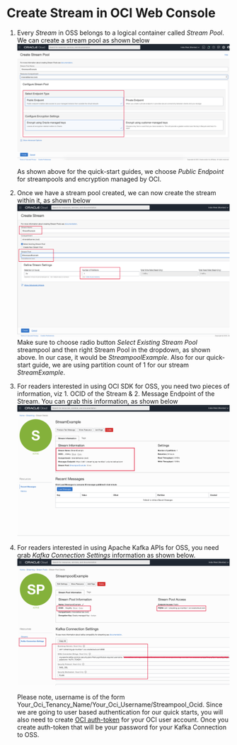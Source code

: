 # Create Stream in OCI Web Console

 1. Every *Stream* in OSS belongs to a logical container called *Stream Pool*. We can create a stream pool as shown below
![StreamPool Creation](https://github.com/mayur-oci/OssJs/blob/main/JavaScript/StreamPoolCreation.png?raw=true)

      As shown above for the quick-start guides, we choose *Public Endpoint* for streampools and encryption managed by OCI.
      
 2. Once we have a stream pool created, we can now create the stream within it, as shown below
 ![Stream Creation](https://github.com/mayur-oci/OssJs/blob/main/JavaScript/StreamCreation.png?raw=true)
Make sure to choose radio button *Select Existing Stream Pool* streampool and then right Stream Pool in the dropdown, as shown above. In our case, it would be *StreampoolExample*. Also for our quick-start guide, we are using partition count of 1 for our stream *StreamExample*.

3. For readers interested in using OCI SDK for OSS, you need two pieces of information, viz 1. OCID of the Stream & 2. Message Endpoint of the Stream. You can grab this information, as shown below
![Stream Info for OCI SDK](https://github.com/mayur-oci/OssJs/blob/main/JavaScript/StreamPageInfo.png?raw=true)

4. For readers interested in using Apache Kafka APIs for OSS, you need grab *Kafka Connection Settings* information as shown below.
![Kafka Info](https://github.com/mayur-oci/OssJs/blob/main/JavaScript/StreampoolAllInfo.png?raw=true)

     Please note, username is of the form Your_Oci_Tenancy_Name/Your_Oci_Username/Streampool_Ocid. Since we are going to user based authentication for our quick starts, you will also need to create  [OCI auth-token](https://docs.oracle.com/en-us/iaas/Content/Identity/Tasks/managingcredentials.htm#Working) for your OCI user account. Once you create auth-token that will be your password for your Kafka Connection to OSS.

